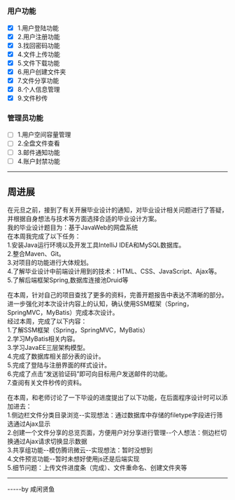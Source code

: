 # 

### 用户功能

- [x] 1.用户登陆功能
- [x] 2.用户注册功能
- [x] 3.找回密码功能
- [x] 4.文件上传功能
- [x] 5.文件下载功能
- [x] 6.用户创建文件夹
- [x] 7.文件分享功能
- [x] 8.个人信息管理
- [x] 9.文件秒传

### 管理员功能
- [ ] 1.用户空间容量管理
- [ ] 2.全盘文件查看
- [ ] 3.邮件通知功能
- [ ] 4.账户封禁功能

--------------------------  
## 周进展  
在元旦之前，接到了有关开展毕业设计的通知，对毕业设计相关问题进行了答疑，并根据自身想法与技术等方面选择合适的毕业设计方案。  
我的毕业设计题目为：基于JavaWeb的网盘系统  
在本周我完成了以下任务：  
1.安装Java运行环境以及开发工具IntelliJ IDEA和MySQL数据库。  
2.整合Maven、Git。  
3.对项目的功能进行大体规划。  
4.了解毕业设计中前端设计用到的技术：HTML、CSS、JavaScript、Ajax等。  
5.了解后端框架Spring,数据库连接池Druid等

在本周，针对自己的项目查找了更多的资料，完善开题报告中表达不清晰的部分。进一步强化对本次设计内容上的认知，确认使用SSM框架（Spring，SpringMVC，MyBatis）完成本次设计。  
经过本周，完成了以下内容：  
1.了解SSM框架（Spring，SpringMVC，MyBatis）  
2.学习MyBatis相关内容。  
3.学习JavaEE三层架构模型。  
4.完成了数据库相关部分表的设计。  
5.完成了登陆与注册界面的样式设计。  
6.完成了点击“发送验证码”即可向目标用户发送邮件的功能。  
7.查阅有关文件秒传的资料。  

在本周，和老师讨论了一下毕设的进度提出了以下功能，在后面程序设计时可以添加进去：  
1.侧边栏文件分类目录浏览--实现想法：通过数据库中存储的filetype字段进行筛选通过Ajax显示  
2.创建一个文件分享的总览页面，方便用户对分享进行管理--个人想法：侧边栏切换通过Ajax请求切换显示数据  
3.共享组功能--模仿腾讯微云--实现想法：暂时没想到  
4.文件预览功能--暂时未想好使用js还是后端实现  
5.细节问题：上传文件进度条（完成）、文件重命名、创建文件夹等  


---------------------------------

-----by 咸闲贤鱼  